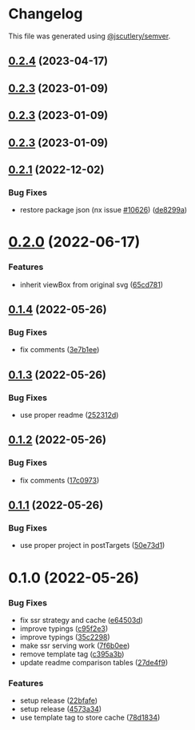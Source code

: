 # Changelog

This file was generated using [@jscutlery/semver](https://github.com/jscutlery/semver).

## [0.2.4](https://github.com/push-based/ngx-fast-svg/compare/ngx-fast-lib-0.2.3...ngx-fast-lib-0.2.4) (2023-04-17)



## [0.2.3](https://github.com/push-based/ngx-fast-svg/compare/ngx-fast-lib-0.2.2...ngx-fast-lib-0.2.3) (2023-01-09)



## [0.2.3](https://github.com/push-based/ngx-fast-svg/compare/ngx-fast-lib-0.2.2...ngx-fast-lib-0.2.3) (2023-01-09)



## [0.2.3](https://github.com/push-based/ngx-fast-svg/compare/ngx-fast-lib-0.2.2...ngx-fast-lib-0.2.3) (2023-01-09)



## [0.2.1](https://github.com/push-based/ngx-fast-svg/compare/ngx-fast-lib-0.2.0...ngx-fast-lib-0.2.1) (2022-12-02)


### Bug Fixes

* restore package json (nx issue [#10626](https://github.com/push-based/ngx-fast-svg/issues/10626)) ([de8299a](https://github.com/push-based/ngx-fast-svg/commit/de8299a8beccf167fc33c23b2c653f62fc48ea39))



# [0.2.0](https://github.com/push-based/ngx-fast-svg/compare/ngx-fast-lib-0.1.4...ngx-fast-lib-0.2.0) (2022-06-17)


### Features

* inherit viewBox from original svg ([65cd781](https://github.com/push-based/ngx-fast-svg/commit/65cd78117b456c0e95c31d620ce1c1c1b09b8eca))



## [0.1.4](https://github.com/push-based/ngx-fast-svg/compare/ngx-fast-lib-0.1.3...ngx-fast-lib-0.1.4) (2022-05-26)


### Bug Fixes

* fix comments ([3e7b1ee](https://github.com/push-based/ngx-fast-svg/commit/3e7b1ee8c26f0026e7e6ddb2f71be60e9f45888e))



## [0.1.3](https://github.com/push-based/ngx-fast-svg/compare/ngx-fast-lib-0.1.2...ngx-fast-lib-0.1.3) (2022-05-26)


### Bug Fixes

* use proper readme ([252312d](https://github.com/push-based/ngx-fast-svg/commit/252312d7e0d75741fa65454cbf890cfd771d5470))



## [0.1.2](https://github.com/push-based/ngx-fast-svg/compare/ngx-fast-lib-0.1.1...ngx-fast-lib-0.1.2) (2022-05-26)


### Bug Fixes

* fix comments ([17c0973](https://github.com/push-based/ngx-fast-svg/commit/17c09732bae85a734842456a118eb034829e1f46))



## [0.1.1](https://github.com/push-based/ngx-fast-svg/compare/ngx-fast-lib-0.1.0...ngx-fast-lib-0.1.1) (2022-05-26)


### Bug Fixes

* use proper project in postTargets ([50e73d1](https://github.com/push-based/ngx-fast-svg/commit/50e73d15a2ddf13cbfa21b1c43fac19be52b1917))



# 0.1.0 (2022-05-26)


### Bug Fixes

* fix ssr strategy and cache ([e64503d](https://github.com/push-based/ngx-fast-svg/commit/e64503d2906b798a9003e1394ce2da72996eaf15))
* improve typings ([c95f2e3](https://github.com/push-based/ngx-fast-svg/commit/c95f2e37f296d20e213a9c7b56a641d90c2fb457))
* improve typings ([35c2298](https://github.com/push-based/ngx-fast-svg/commit/35c2298c7f844f4d4f5a13d6d8a432987e123014))
* make ssr serving work ([7f6b0ee](https://github.com/push-based/ngx-fast-svg/commit/7f6b0ee4d2653ff83fbb54893341ee6466c464cf))
* remove template tag ([c395a3b](https://github.com/push-based/ngx-fast-svg/commit/c395a3b44bb5779a8473ce774e8d6c759b6d21ea))
* update readme comparison tables ([27de4f9](https://github.com/push-based/ngx-fast-svg/commit/27de4f9e010c11c01fcf628a57b8704394c48fad))


### Features

* setup release ([22bfafe](https://github.com/push-based/ngx-fast-svg/commit/22bfafe15850c8d1f0f932b60a33d4390dc60a9d))
* setup release ([4573a34](https://github.com/push-based/ngx-fast-svg/commit/4573a3440a9aa2ee0392be94409738ccb5db863b))
* use template tag to store cache ([78d1834](https://github.com/push-based/ngx-fast-svg/commit/78d1834d3932ec20fb92f0de9e4e59ffaf63d2b2))
